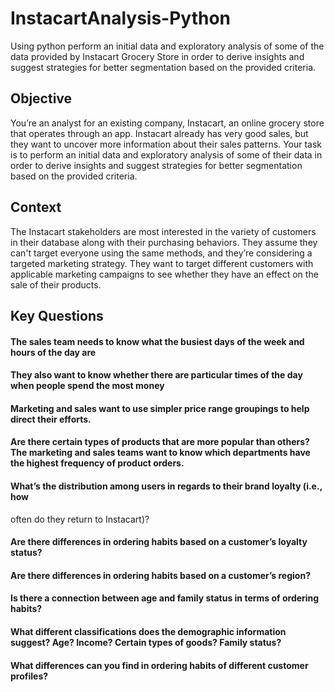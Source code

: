 # InstacartAnalysis-Python
Using python perform an initial data and exploratory analysis of some of the data provided by Instacart Grocery Store in order to derive insights and suggest strategies for better segmentation based on the provided criteria.

## Objective 

You’re an analyst for an existing company, Instacart, an online grocery store that operates through an app. Instacart already has very good sales, but they want to uncover more information about their sales patterns. Your task is to perform an initial data and exploratory analysis of some of their data in order to derive insights and suggest strategies for better segmentation based on the provided criteria. 

## Context 

The Instacart stakeholders are most interested in the variety of customers in their database along with their purchasing behaviors. They assume they can't target everyone using the same methods, and they’re considering a targeted marketing strategy. They want to target different customers with applicable marketing campaigns to see whether they have an effect on the sale of their products. 

## Key Questions

#### The sales team needs to know what the busiest days of the week and hours of the day are 
 
#### They also want to know whether there are particular times of the day when people spend the most money

#### Marketing and sales want to use simpler price range groupings to help direct their efforts. 

#### Are there certain types of products that are more popular than others? The marketing and sales teams want to know which departments have the highest frequency of product orders.

#### What’s the distribution among users in regards to their brand loyalty (i.e., how
often do they return to Instacart)?

#### Are there differences in ordering habits based on a customer’s loyalty status?

#### Are there differences in ordering habits based on a customer’s region?

#### Is there a connection between age and family status in terms of ordering habits?

#### What different classifications does the demographic information suggest? Age? Income? Certain types of goods? Family status?

#### What differences can you find in ordering habits of different customer profiles?
